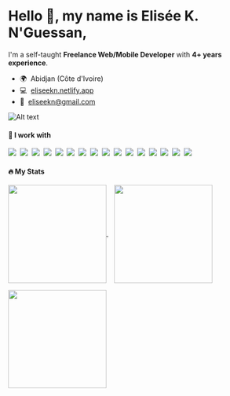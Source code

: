 Hello 👋, my name is Elisée K. N'Guessan,
=
I'm a self-taught **Freelance Web/Mobile Developer** with **4+ years experience**.

*   🌍  Abidjan (Côte d'Ivoire)
*   💻  [eliseekn.netlify.app](https://eliseekn.netlify.app)
*   📧  [eliseekn@gmail.com](mailto:eliseekn@gmail.com)

![Alt text](https://www.codewars.com/users/eliseekn/badges/small "CodeWars")

#### :brain: I work with
<p>
  <a target="_blank" href="#"><img src="https://img.shields.io/badge/PHP-777BB4?style=for-the-badge" /></a>&nbsp;
  <a target="_blank" href="#"><img src="https://img.shields.io/badge/Laravel-FF2D20?style=for-the-badge" /></a>&nbsp;
  <a target="_blank" href="#"><img src="https://img.shields.io/badge/Node%20js-339933?style=for-the-badge" /></a>&nbsp;
  <a target="_blank" href="#"><img src="https://img.shields.io/badge/TypeScript-007ACC?style=for-the-badge" /></a>&nbsp;
  <a target="_blank" href="#"><img src="https://img.shields.io/badge/React-20232A?style=for-the-badge" /></a>&nbsp;
  <a target="_blank" href="#"><img src="https://img.shields.io/badge/Vue%20js-35495E?style=for-the-badge" /></a>&nbsp;
  <a target="_blank" href="#"><img src="https://img.shields.io/badge/React_Native-20232A?style=for-the-badge" /></a>&nbsp;
  <a target="_blank" href="#"><img src="https://img.shields.io/badge/next%20js-000000?style=for-the-badge" /></a>&nbsp;
  <a target="_blank" href="#"><img src="https://img.shields.io/badge/Bootstrap-563D7C?style=for-the-badge" /></a>&nbsp;
  <a target="_blank" href="#"><img src="https://img.shields.io/badge/Tailwind_CSS-38B2AC?style=for-the-badge" /></a>&nbsp;
  <a target="_blank" href="#"><img src="https://img.shields.io/badge/MySQL-005C84?style=for-the-badge" /></a>&nbsp;
  <a target="_blank" href="#"><img src="https://img.shields.io/badge/MariaDB-003545?style=for-the-badge" /></a>&nbsp;
  <a target="_blank" href="#"><img src="https://img.shields.io/badge/Prisma-3982CE?style=for-the-badge" /></a>&nbsp;
  <a target="_blank" href="#"><img src="https://img.shields.io/badge/Linux-FCC624?style=for-the-badge" /></a>&nbsp;
  <a target="_blank" href="#"><img src="https://img.shields.io/badge/GIT-E44C30?style=for-the-badge" /></a>&nbsp;
  <a target="_blank" href="#"><img src="https://img.shields.io/badge/Docker-2CA5E0?style=for-the-badge" /></a>&nbsp;
</p>

#### :fire: My Stats
<a href="#">
  <img height=200 align="center" src="https://github-readme-stats.vercel.app/api?username=eliseekn&show_icons=true&theme=dark" />
</a>
&nbsp;&nbsp;
<a href="#">
  <img height=200 align="center" src="https://github-readme-stats.vercel.app/api/top-langs?username=eliseekn&theme=dark&layout=compact&langs_count=8&card_width=320" />
</a>

<p></p>

<a href="#">
  <img height=200 align="center" src="https://github-readme-streak-stats.herokuapp.com/?user=eliseekn&theme=dark" />
</a>
